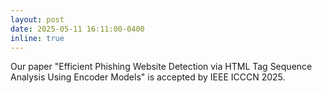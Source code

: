 ```yaml
---
layout: post
date: 2025-05-11 16:11:00-0400
inline: true
---
```


Our paper "Efficient Phishing Website Detection via HTML Tag Sequence Analysis Using Encoder Models" is accepted by IEEE ICCCN 2025.